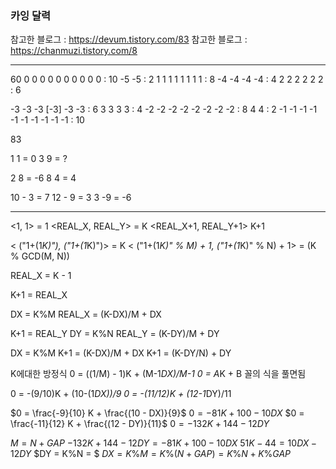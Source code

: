 ### 카잉 달력

참고한 블로그 : https://devum.tistory.com/83
참고한 블로그 : https://chanmuzi.tistory.com/8


---

60
0 0 0 0 0 0 0 0 0 0             : 10
-5 -5                           : 2
1 1 1 1 1 1 1 1                 : 8
-4 -4 -4 -4                     : 4
2 2 2 2 2 2                     : 6

-3 -3 -3 [-3] -3 -3               : 6
3 3 3 3                         : 4
-2 -2 -2 -2 -2 -2 -2 -2         : 8
4 4                             : 2
-1 -1 -1 -1 -1 -1 -1 -1 -1 -1   : 10

83

1 1 = 0
3 9 = ?

2 8 = -6
8 4 = 4

10 - 3 = 7
12 - 9 = 3
3 -9 = -6

---

<1, 1> = 1
<REAL_X, REAL_Y> = K
<REAL_X+1, REAL_Y+1> K+1


< ("1+(1*K)"), ("1+(1*K)")> = K
< ("1+(1*K)" % M) + 1, ("1+(1*K)" % N) + 1> = (K % GCD(M, N))

REAL_X = K - 1

K+1 = REAL_X

DX = K%M
REAL_X = (K-DX)/M + DX

K+1 = REAL_Y
DY = K%N
REAL_Y = (K-DY)/M + DY


DX = K%M
K+1 = (K-DX)/M + DX
K+1 = (K-DY/N) + DY

K에대한 방정식
0 = ((1/M) - 1)K + (M-1*DX)/M-1
0 = A*K + B 꼴의 식을 풀면됨

0 = -(9/10)K + (10-(1*DX))/9
0 = -(11/12)K + (12-1*DY)/11

$0 = \frac{-9}{10} K + \frac{(10 - DX)}{9}$
$0 = -81K + 100 - 10DX$
$0 = \frac{-11}{12} K + \frac{(12 - DY)}{11}$
$0 = -132 K + 144 - 12DY$

$M = N+GAP$
$-132 K + 144 - 12DY = -81K + 100 - 10DX$
$51K-44 = 10DX -12DY$
$DY = K\%N = $
$DX = K\%M = K\%(N+GAP) = K\%N + K\%GAP$